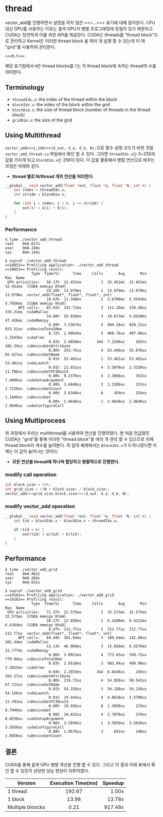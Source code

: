 # thread

vector_add를 진행하면서 설명을 하지 않은 <<<...>>> 표기에 대해 알아본다. CPU 대신 GPU를 사용하는 이유는 결국 GPU가 병렬 프로그래밍에 장점이 있기 때문이고 CUDA는 당연하게 이를 위한 API를 제공한다. CUDA는 threads를 "thread block"으로 관리하고 Kernel은 이러한 thread block 을 여러 개 실행 할 수 있는데 이 때 "grid"를 사용하여 관리한다. 

```<<<M,T>>>```

해당 표기법에서 `M`은 thread blocks를 `T`는 각 thread block에 속하는 thread의 수를 의미한다.

## Terminology

- `threadIdx.x`: the index of the thread within the block
- `blockIdx.x`: the index of the block within the grid
- `blockDim.x`: the size of thread block (number of threads in the thread block)
- `gridDim.x`: the size of the grid

## Using Multithread

`vector_add<<<1,256>>>(d_out, d_a, d_b, N);`으로 함수 실행 코드가 바뀐 것을 `vector_add_thread.cu` 파일에서 확인 할 수 있다. 그러면 `threadIdx.x`는 0~255의 값을 가지게 되고 `blockDim.x`는 256이 된다. 이 값을 활용해서 병렬 연산으로 바꾸는 과정은 아래와 같다.

- **thread 별로 N/thread 개의 연산을 처리한다.**

```c
__global__ void vector_add(float *out, float *a, float *b, int n) {
    int index = threadIdx.x;
    int stride = blockDim.x;

    for (int i = index; i < n; i += stride) {
        out[i] = a[i] + b[i];
    }
}
```

### Performance
```
$ time ./vector_add_thread
real    0m4.617s
user    0m0.240s
sys     0m4.144s
```

```
$ nvprof ./vector_add_thread
==18852== Profiling application: ./vector_add_thread
==18852== Profiling result:
            Type  Time(%)      Time     Calls       Avg       Min       Max  Name
 GPU activities:   56.17%  32.451ms         1  32.451ms  32.451ms  32.451ms  [CUDA memcpy DtoH]
                   24.20%  13.979ms         1  13.979ms  13.979ms  13.979ms  vector_add(float*, float*, float*, int)
                   19.63%  11.340ms         2  5.6700ms  5.5543ms  5.7856ms  [CUDA memcpy HtoD]
      API calls:   83.01%  333.71ms         3  111.24ms  250.49us  333.21ms  cudaMalloc
                   14.68%  59.020ms         3  19.673ms  5.6930ms  47.426ms  cudaMemcpy
                    0.88%  3.5367ms         4  884.18us  828.12us  923.52us  cuDeviceTotalMem
                    0.72%  2.9063ms         3  968.76us  407.00us  1.2543ms  cudaFree
                    0.62%  2.4858ms       344  7.2260us     265ns  285.39us  cuDeviceGetAttribute
                    0.06%  253.76us         4  63.440us  55.076us  85.427us  cuDeviceGetName
                    0.01%  53.461us         1  53.461us  53.461us  53.461us  cudaLaunch
                    0.01%  22.031us         4  5.5070us  2.5320us  11.786us  cuDeviceGetPCIBusId
                    0.00%  9.2370us         4  2.3090us     352ns  7.4060us  cudaSetupArgument
                    0.00%  3.6840us         3  1.2280us     322ns  1.7220us  cuDeviceGetCount
                    0.00%  3.6340us         8     454ns     254ns  1.1040us  cuDeviceGet
                    0.00%  2.9640us         1  2.9640us  2.9640us  2.9640us  cudaConfigureCall
```

## Using Multiprocess

위 과정에서 우리는 multithread를 사용하여 연산을 진행하였다. 맨 처음 언급했듯 CUDA는 "grid"를 통해 이러한 "thread block"을 여러 개 관리 할 수 있으므로 이제 thread block의 개수를 늘려본다. 즉 앞의 예제에서는 `BlockIdx.x`가 0 하나였다면 이제는 이 값이 늘어나는 것이다.

- **모든 연산을 thread에 하나씩 할당하고 병렬적으로 진행한다.**

### modify call operation

```c
int block_size = 256;
int grid_size = ((N + block_size) / block_size);
vector_add<<<grid_size,block_size>>>(d_out, d_a, d_b, N);
```

### modify vector_add operation

```c
__global__ void vector_add(float *out, float *a, float *b, int n) {
    int tid = blockIdx.x * blockDim.x + threadIdx.x;

    if (tid < n) {
        out[tid] = a[tid] + b[tid];
    }
}
```

## Performance
```
$ time ./vector_add_grid
real    0m4.482s
user    0m0.204s
sys     0m4.032s
```

```
$ nvprof ./vector_add_grid
==19103== Profiling application: ./vector_add_grid
==19103== Profiling result:
            Type  Time(%)      Time     Calls       Avg       Min       Max  Name
 GPU activities:   71.37%  32.575ms         1  32.575ms  32.575ms  32.575ms  [CUDA memcpy DtoH]
                   28.17%  12.858ms         2  6.4288ms  6.4212ms  6.4364ms  [CUDA memcpy HtoD]
                    0.47%  212.77us         1  212.77us  212.77us  212.77us  vector_add(float*, float*, float*, int)
      API calls:   84.44%  301.93ms         3  100.64ms  242.88us  301.44ms  cudaMalloc
                   13.14%  46.969ms         3  15.656ms  6.5576ms  33.777ms  cudaMemcpy
                    0.86%  3.0921ms         4  773.03us  768.73us  779.09us  cuDeviceTotalMem
                    0.83%  2.9518ms         3  983.94us  409.99us  1.3025ms  cudaFree
                    0.64%  2.2853ms       344  6.6430us     249ns  264.27us  cuDeviceGetAttribute
                    0.06%  219.72us         4  54.928us  50.543us  67.722us  cuDeviceGetName
                    0.02%  54.158us         1  54.158us  54.158us  54.158us  cudaLaunch
                    0.01%  19.444us         4  4.8610us  1.5700us  12.783us  cuDeviceGetPCIBusId
                    0.00%  10.926us         8  1.3650us     223ns  8.7940us  cuDeviceGet
                    0.00%  10.831us         4  2.7070us     379ns  8.8550us  cudaSetupArgument
                    0.00%  3.5030us         1  3.5030us  3.5030us  3.5030us  cudaConfigureCall
                    0.00%  1.9570us         3     652ns     240ns  1.0850us  cuDeviceGetCount
```

## 결론
CUDA를 통해 쉽게 GPU 병렬 계산을 진행 할 수 있다. 그리고 이 결과 아래 표에서 확인 할 수 있듯이 상당한 성능 향상이 이루어졌다.

| Version | Execution Time(ms) | Speedup |
|---|:---:|---:|
| 1 thread | 192.67 | 1.00x |
| 1 block | 13.98 | 13.78x |
| Multiple bloocks | 0.21 | 917.48x |
